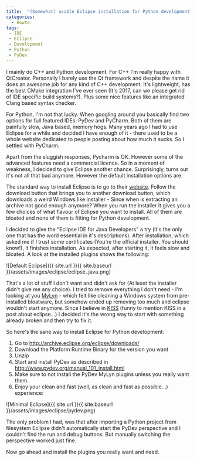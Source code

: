 ```yaml
---
title:  "(Somewhat) usable Eclipse installation for Python development"
categories:
  - Howto
tags:
 - IDE
 - Eclipse
 - Development
 - Python
 - PyDev
---
```


I mainly do C++ and Python development.
For C++ I'm really happy with QtCreator.
Personally I barely use the Qt framework and despite the name it does an awesome job for any kind of C++ development.
It's lightweight, has the best CMake integration I've ever seen (It's 2017, can we please get rid of IDE specific build systems?).
Plus some nice features like an integrated Clang based syntax checker.

For Python, I'm not that lucky.
When googling around you basically find two options for full featured IDEs: PyDev and PyCharm.
Both of them are painfully slow, Java based, memory hogs.
Many years ago I had to use Eclipse for a while and decided I have enough of it - there used to be a whole website dedicated to people posting about how much it sucks.
So I settled with PyCharm.

Apart from the sluggish responses, Pycharm is OK.
However some of the advanced features need a commercial licence.
So in a moment of weakness, I decided to give Eclipse another chance.
Surprisingly, turns out it's not all that bad anymore.
However the default installation options are.

The standard way to install Eclipse is to go to their [website](http://eclipse.org).
Follow the download button that brings you to another download button, which downloads a
weird Windows like installer - Since when is extracting an archive not good enough anymore?
When you run the installer it gives you a few choices of what flavour of Eclipse you
want to install.
All of them are bloated and none of them is fitting for Python development.

I decided to give the "Eclipse IDE for Java Developers" a try (it's the only one that has the word essential in it's descriptions).
After installation, which asked me if I trust some certificates (You're the official installer. You should know!), it finishes installation.
As expected, after starting it, it feels slow and bloated.
A look at the installed plugins shows the following:

![Default Eclipse]({{ site.url }}{{ site.baseurl }}/assets/images/eclipse/eclipse_java.png)

That's a lot of stuff I don't want and didn't ask for (At least the installer didn't give me any choice).
I tried to remove everything I don't need - I'm looking at you [MyLyn](http://paranoid-engineering.blogspot.de/2008/07/what-is-eclipse-mylyn-anyway.html) - which felt like cleaning a Windows system from pre-installed bloatware, but somehow ended up removing too much and eclipse wouldn't start anymore.
Since I believe in [KISS](wiki.archlinux.org/index.php/arch_terminology#KISS) (funny to mention KISS in a post about eclipse...) I decided it's the wrong way to start with something already broken and then try to fix it.

So here's the sane way to install Eclipse for Python development:

1. Go to http://archive.eclipse.org/eclipse/downloads/
2. Download the Platform Runtime Binary for the version you want
3. Unzip
4. Start and install PyDev as described in http://www.pydev.org/manual_101_install.html 
5. Make sure to not install the PyDev MyLyn plugins unless you really want them.
6. Enjoy your clean and fast (well, as clean and fast as possible...) experience:

![Minimal Eclipse]({{ site.url }}{{ site.baseurl }}/assets/images/eclipse/pydev.png)

The only problem I had, was that after importing a Python project from filesystem Eclipse didn't automatically start the PyDev perspective and I couldn't find the run and debug buttons.
But manually switching the perspective worked just fine.

Now go ahead and install the plugins you really want and need.
